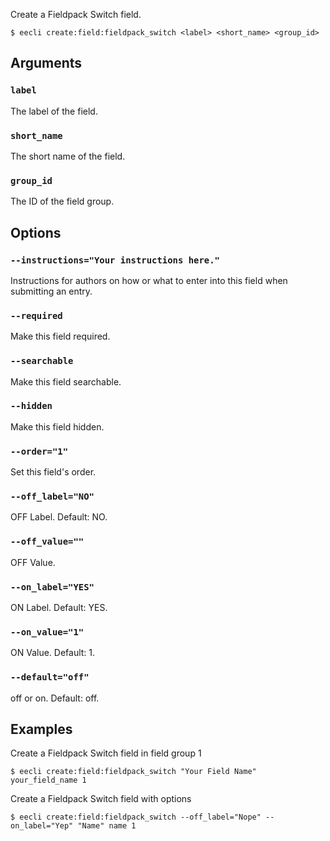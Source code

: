 Create a Fieldpack Switch field.

```
$ eecli create:field:fieldpack_switch <label> <short_name> <group_id>
```

## Arguments

### `label`

The label of the field.

### `short_name`

The short name of the field.

### `group_id`

The ID of the field group.

## Options

### `--instructions="Your instructions here."`

Instructions for authors on how or what to enter into this field when submitting an entry.

### `--required`

Make this field required.

### `--searchable`

Make this field searchable.

### `--hidden`

Make this field hidden.

### `--order="1"`

Set this field's order.

### `--off_label="NO"`

OFF Label. Default: NO.

### `--off_value=""`

OFF Value.

### `--on_label="YES"`

ON Label. Default: YES.

### `--on_value="1"`

ON Value. Default: 1.

### `--default="off"`

off or on. Default: off.

## Examples

Create a Fieldpack Switch field in field group 1

```
$ eecli create:field:fieldpack_switch "Your Field Name" your_field_name 1
```

Create a Fieldpack Switch field with options

```
$ eecli create:field:fieldpack_switch --off_label="Nope" --on_label="Yep" "Name" name 1
```